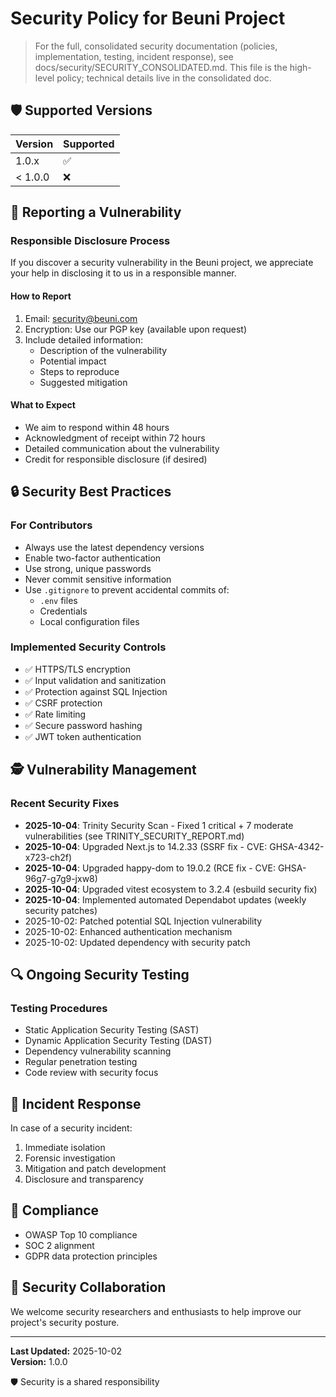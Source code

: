 # Security Policy for Beuni Project

> For the full, consolidated security documentation (policies, implementation, testing, incident response), see docs/security/SECURITY_CONSOLIDATED.md. This file is the high-level policy; technical details live in the consolidated doc.

## 🛡 Supported Versions

| Version | Supported          |
|---------|-------------------|
| 1.0.x   | :white_check_mark:|
| < 1.0.0 | :x:               |

## 🚨 Reporting a Vulnerability

### Responsible Disclosure Process

If you discover a security vulnerability in the Beuni project, we appreciate your help in disclosing it to us in a responsible manner.

#### How to Report
1. Email: security@beuni.com
2. Encryption: Use our PGP key (available upon request)
3. Include detailed information:
   - Description of the vulnerability
   - Potential impact
   - Steps to reproduce
   - Suggested mitigation

#### What to Expect
- We aim to respond within 48 hours
- Acknowledgment of receipt within 72 hours
- Detailed communication about the vulnerability
- Credit for responsible disclosure (if desired)

## 🔒 Security Best Practices

### For Contributors
- Always use the latest dependency versions
- Enable two-factor authentication
- Use strong, unique passwords
- Never commit sensitive information
- Use `.gitignore` to prevent accidental commits of:
  - `.env` files
  - Credentials
  - Local configuration files

### Implemented Security Controls
- ✅ HTTPS/TLS encryption
- ✅ Input validation and sanitization
- ✅ Protection against SQL Injection
- ✅ CSRF protection
- ✅ Rate limiting
- ✅ Secure password hashing
- ✅ JWT token authentication

## 🕵️ Vulnerability Management

### Recent Security Fixes
- **2025-10-04**: Trinity Security Scan - Fixed 1 critical + 7 moderate vulnerabilities (see TRINITY_SECURITY_REPORT.md)
- **2025-10-04**: Upgraded Next.js to 14.2.33 (SSRF fix - CVE: GHSA-4342-x723-ch2f)
- **2025-10-04**: Upgraded happy-dom to 19.0.2 (RCE fix - CVE: GHSA-96g7-g7g9-jxw8)
- **2025-10-04**: Upgraded vitest ecosystem to 3.2.4 (esbuild security fix)
- **2025-10-04**: Implemented automated Dependabot updates (weekly security patches)
- 2025-10-02: Patched potential SQL Injection vulnerability
- 2025-10-02: Enhanced authentication mechanism
- 2025-10-02: Updated dependency with security patch

## 🔍 Ongoing Security Testing

### Testing Procedures
- Static Application Security Testing (SAST)
- Dynamic Application Security Testing (DAST)
- Dependency vulnerability scanning
- Regular penetration testing
- Code review with security focus

## 🚧 Incident Response

In case of a security incident:
1. Immediate isolation
2. Forensic investigation
3. Mitigation and patch development
4. Disclosure and transparency

## 📜 Compliance

- OWASP Top 10 compliance
- SOC 2 alignment
- GDPR data protection principles

## 🤝 Security Collaboration

We welcome security researchers and enthusiasts to help improve our project's security posture.

---

**Last Updated:** 2025-10-02  
**Version:** 1.0.0

🛡️ Security is a shared responsibility
